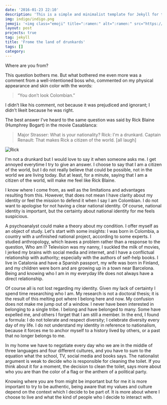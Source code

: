 ```yaml
---
date: '2016-01-23 22:10'
description: 'This is a simple and minimalist template for Jekyll for those who likes to eat noodles.'
img: indigo/indigo.png
jemoji: '<img class="emoji" title=":ramen:" alt=":ramen:" src="https://assets.github.com/images/icons/emoji/unicode/1f35c.png" height="20" width="20" align="absmiddle">'
layout: post
projects: true
tag: jekyll
title: 'Frome the land of drunkards'
tags: []
category: 
---
```

Where are you from?

This question bothers me. But what bothered me even more was a comment from a well-intentioned boss who, commented on my physical appearance and skin color with the words: 

> “You don’t look Colombian.”  

I didn’t like his comment, not because it was prejudiced and ignorant;  I didn’t likeit because he was right.

The best answer I've heard to the same question was said by Rick Blaine (Humphrey Bogart) in the movie Casablanca:

> Major Strasser: What is your nationality?
Rick: I'm a drunkard.
Captain Renault: That makes Rick a citizen of the world.
[all laugh]

![Rick](https://unaofertaquenorechazaras.files.wordpress.com/2013/10/casablanca-amargura2.jpg)

I'm not a drunkard but I would love to say it when someone asks me. I get annoyed everytime I try to give an answer. I choose to say that I am a citizen of the world, but I do not really believe that could be possible, not in the world we are living today. But at least, for a minute, saying that I am a citizen of the world, will make me feel like Rick Blaine.

I know where I come from, as well as the limitations and advantages resulting from this. However, that does not mean I have clarity about my identity or feel the mission to defend it when I say I am Colombian. I do not want to apologise for not having a clear national identity. Of course, national identity is important, but the certainty about national identity for me feels suspicious. 

A psychoanalyst could make a theory about my condition. I offer myself as an object of study. Let's start with some insights: I was born in Colombia, a country with a unfinished national project, according to some experts. I studied anthropology, which leaves a problem rather than a response to the question, Who am I? Television was my nanny, I suckled the milk of movies, I jerked my brains with social media and internet, and I have a conflictual relationship with authority; especially with the authors of self-help books. I live in Catalonia and have a Spanish passport, my wife was born in Finland, and my children were born and are growing up in a town near Barcelona. Being and knowing who I am in my everyday life does not always have a direct relationship.

Of course all is not lost regarding my identity. Given my lack of certainty I spend time researching who I am. My research is not a doctoral thesis; it is the result of this melting pot where I belong here and now. My confusion does not make me jump out of a window. I never have been interested in belonging to a single tribe. I belong and have belonged to many. Some have expelled me, and others I forget that I am still  a member. In the end, I found a formula: I do not tolerate and respect diversity; I celebrate diversity every day of my life. I do not understand my identity in reference to nationalism, because it forces me to anchor myself to a history lived by others, or a past that no longer belongs to me.

In my home we have to negotiate every day who we are in the middle of three languages and four different cultures, and you have to sum to the equation what the school, TV, social media and books says. The nationalist argument is weak to decide who is responsible for cleaning the toilet. If you think about it for a moment, the decision to clean the toilet, says more about who you are than the color of a flag or the anthem of a political party.

Knowing where you are from might be important but for me it is more important to try to be authentic, being aware that my values and culture depend on the context which I decide to be part of. It is more about where I choose to live and what the kind of people who I decide to interact with. 



